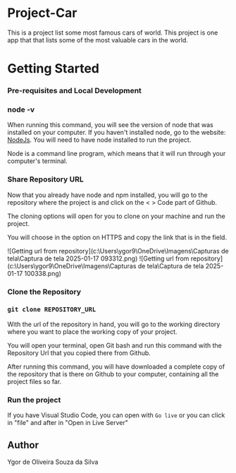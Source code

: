 # Project-Car
This is a project list some most famous cars of world. This project is one app that that lists some of the most valuable cars in the world.

# Getting Started


### Pre-requisites and Local Development

### node -v

When running this command, you will see the version of node that was installed on your computer. If you haven't installed node, go to the website: [NodeJs](https://nodejs.org/en). You will need to have node installed to run the project.

Node is a command line program, which means that it will run through your computer's terminal.

### Share Repository URL

Now that you already have node and npm installed, you will go to the repository where the project is and click on the < > Code part of Github.

The cloning options will open for you to clone on your machine and run the project.

You will choose in the option on HTTPS and copy the link that is in the field.

![Getting url from repository](c:\Users\ygor9\OneDrive\Imagens\Capturas de tela\Captura de tela 2025-01-17 093312.png)
![Getting url from repository](c:\Users\ygor9\OneDrive\Imagens\Capturas de tela\Captura de tela 2025-01-17 100338.png)

### Clone the Repository

### `git clone REPOSITORY_URL`

With the url of the repository in hand, you will go to the working directory where you want to place the working copy of your project.

You will open your terminal, open Git bash and run this command with the Repository Url that you copied there from Github.

After running this command, you will have downloaded a complete copy of the repository that is there on Github to your computer, containing all the project files so far.

### Run the project

If you have Visual Studio Code, you can open with `Go live` or you can click in "file" and after in "Open in Live Server"

## Author

Ygor de Oliveira Souza da Silva